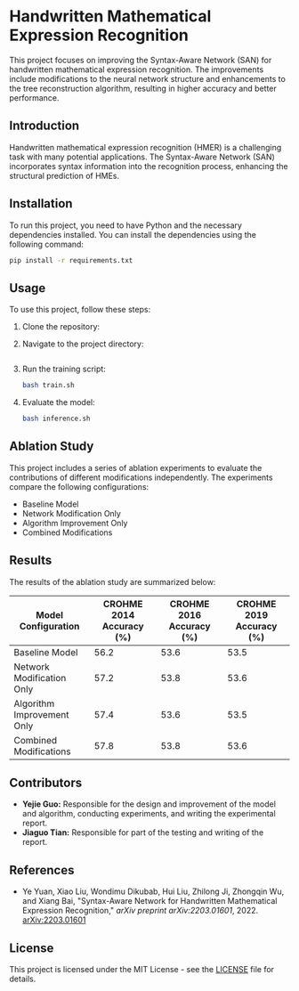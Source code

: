 # Handwritten Mathematical Expression Recognition

This project focuses on improving the Syntax-Aware Network (SAN) for handwritten mathematical expression recognition. The improvements include modifications to the neural network structure and enhancements to the tree reconstruction algorithm, resulting in higher accuracy and better performance.

## Introduction

Handwritten mathematical expression recognition (HMER) is a challenging task with many potential applications. The Syntax-Aware Network (SAN) incorporates syntax information into the recognition process, enhancing the structural prediction of HMEs.

## Installation

To run this project, you need to have Python and the necessary dependencies installed. You can install the dependencies using the following command:

```bash
pip install -r requirements.txt
```

## Usage

To use this project, follow these steps:

1. Clone the repository:

2. Navigate to the project directory:
   ```bash
   
   ```

3. Run the training script:
   ```bash
   bash train.sh
   ```

4. Evaluate the model:
   ```bash
   bash inference.sh
   ```

## Ablation Study

This project includes a series of ablation experiments to evaluate the contributions of different modifications independently. The experiments compare the following configurations:

- Baseline Model
- Network Modification Only
- Algorithm Improvement Only
- Combined Modifications

## Results

The results of the ablation study are summarized below:

| Model Configuration     | CROHME 2014 Accuracy (\%) | CROHME 2016 Accuracy (\%) | CROHME 2019 Accuracy (\%) |
|-------------------------|---------------------------|---------------------------|---------------------------|
| Baseline Model          | 56.2                      | 53.6                      | 53.5                      |
| Network Modification Only | 57.2                    | 53.8                      | 53.6                      |
| Algorithm Improvement Only | 57.4                   | 53.6                      | 53.5                      |
| Combined Modifications  | 57.8                      | 53.8                      | 53.6                      |

## Contributors

- **Yejie Guo:** Responsible for the design and improvement of the model and algorithm, conducting experiments, and writing the experimental report.
- **Jiaguo Tian:** Responsible for part of the testing and writing of the report.

## References

- Ye Yuan, Xiao Liu, Wondimu Dikubab, Hui Liu, Zhilong Ji, Zhongqin Wu, and Xiang Bai, "Syntax-Aware Network for Handwritten Mathematical Expression Recognition," *arXiv preprint arXiv:2203.01601*, 2022. [arXiv:2203.01601](https://arxiv.org/abs/2203.01601)

## License

This project is licensed under the MIT License - see the [LICENSE](LICENSE) file for details.
```
